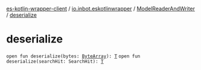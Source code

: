 [es-kotlin-wrapper-client](../../index.md) / [io.inbot.eskotlinwrapper](../index.md) / [ModelReaderAndWriter](index.md) / [deserialize](./deserialize.md)

# deserialize

`open fun deserialize(bytes: `[`ByteArray`](https://kotlinlang.org/api/latest/jvm/stdlib/kotlin/-byte-array/index.html)`): `[`T`](index.md#T)
`open fun deserialize(searchHit: SearchHit): `[`T`](index.md#T)